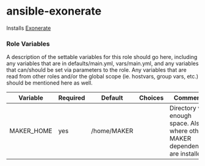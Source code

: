 # ansible-exonerate

Installs [Exonerate](https://www.ebi.ac.uk/about/vertebrate-genomics/software/exonerate)


### Role Variables

A description of the settable variables for this role should go here, including any variables that are in defaults/main.yml, vars/main.yml, and any variables that can/should be set via parameters to the role. Any variables that are read from other roles and/or the global scope (ie. hostvars, group vars, etc.) should be mentioned here as well.

| Variable                | Required | Default | Choices                   | Comments                                   |
|-------------------------|----------|---------|---------------------------|--------------------------------------------|
| MAKER_HOME                | yes      | /home/MAKER   |         | Directory with enough space. Also where other MAKER dependencies are installed |
